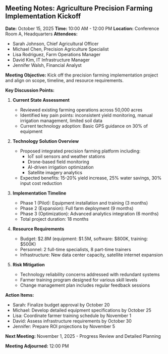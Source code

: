 ## Meeting Notes: Agriculture Precision Farming Implementation Kickoff

**Date:** October 15, 2025
**Time:** 10:00 AM - 12:00 PM
**Location:** Conference Room A, Headquarters
**Attendees:**
- Sarah Johnson, Chief Agricultural Officer
- Michael Chen, Precision Agriculture Specialist
- Lisa Rodriguez, Farm Operations Manager
- David Kim, IT Infrastructure Manager
- Jennifer Walsh, Financial Analyst

**Meeting Objective:**
Kick off the precision farming implementation project and align on scope, timeline, and resource requirements.

**Key Discussion Points:**

1. **Current State Assessment**
   - Reviewed existing farming operations across 50,000 acres
   - Identified key pain points: inconsistent yield monitoring, manual irrigation management, limited soil data
   - Current technology adoption: Basic GPS guidance on 30% of equipment

2. **Technology Solution Overview**
   - Proposed integrated precision farming platform including:
     - IoT soil sensors and weather stations
     - Drone-based field monitoring
     - AI-driven irrigation optimization
     - Satellite imagery analytics
   - Expected benefits: 15-20% yield increase, 25% water savings, 30% input cost reduction

3. **Implementation Timeline**
   - Phase 1 (Pilot): Equipment installation and training (3 months)
   - Phase 2 (Expansion): Full farm deployment (9 months)
   - Phase 3 (Optimization): Advanced analytics integration (6 months)
   - Total project duration: 18 months

4. **Resource Requirements**
   - Budget: $2.8M (equipment: $1.5M, software: $800K, training: $500K)
   - Personnel: 2 full-time specialists, 8 part-time trainers
   - Infrastructure: New data center capacity, satellite internet expansion

5. **Risk Mitigation**
   - Technology reliability concerns addressed with redundant systems
   - Farmer training program designed for various skill levels
   - Change management plan includes regular feedback sessions

**Action Items:**
- Sarah: Finalize budget approval by October 20
- Michael: Develop detailed equipment specifications by October 25
- Lisa: Coordinate farmer training schedule by November 1
- David: Assess infrastructure requirements by October 30
- Jennifer: Prepare ROI projections by November 5

**Next Meeting:** November 1, 2025 - Progress Review and Detailed Planning

**Meeting Adjourned:** 12:00 PM

